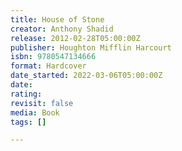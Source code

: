 ```yaml
---
title: House of Stone
creator: Anthony Shadid
release: 2012-02-28T05:00:00Z
publisher: Houghton Mifflin Harcourt
isbn: 9780547134666
format: Hardcover
date_started: 2022-03-06T05:00:00Z
date: 
rating: 
revisit: false
media: Book
tags: []

---
```

